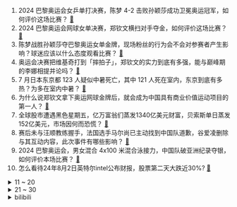1. 2024 巴黎奥运会女乒单打决赛，陈梦 4-2 击败孙颖莎成功卫冕奥运冠军，如何评价这场比赛？ [:link:](https://www.zhihu.com/question/663368708)
2. 2024 巴黎奥运会网球女单决赛，郑钦文横扫对手夺金，如何评价这场比赛？ [:link:](https://www.zhihu.com/question/663372958)
3. 陈梦战胜孙颖莎夺巴黎奥运女单金牌，现场粉丝的行为会不会对参赛者产生影响？球迷应该以什么态度观看比赛？ [:link:](https://www.zhihu.com/question/663372550)
4. 奥运会决赛把维基奇打到「摔拍子」，郑钦文的实力到底有多强，能与巅峰期的李娜相提并论吗？ [:link:](https://www.zhihu.com/question/663379723)
5. 7 月日本东京都 123 人疑似中暑死亡，其中 121 人死在室内，东京到底有多热？为多在室内中暑？ [:link:](https://www.zhihu.com/question/663345461)
6. 为什么说郑钦文拿下奥运网球金牌后，就会成为中国具有商业价值运动项目的第一人？ [:link:](https://www.zhihu.com/question/663379041)
7. 全球股市遭遇黑色星期五，亿万富翁们蒸发1340亿美元财富，贝索斯单日蒸发152亿美元，市场因何而恐慌？ [:link:](https://www.zhihu.com/question/663362873)
8. 赛后未与汪顺教练握手，法国选手马尔尚已主动找到中国队道歉，谷爱凌删除与其互动内容，此次事件有哪些影响？ [:link:](https://www.zhihu.com/question/663369924)
9. 2024 巴黎奥运会，男女混合 4x100 米混合泳接力，中国队破亚洲纪录夺银，如何评价本场比赛？ [:link:](https://www.zhihu.com/question/663383230)
10. 怎么看待24年8月2日英特尔intel公布财报，股票第二天大跌近30%? [:link:](https://www.zhihu.com/question/663233502)
<details>
<summary>11 ~ 20</summary>

11. 2024 巴黎奥运会游泳比赛项目上，为什么一些运动员游完之后脸明显变成了紫红色？ [:link:](https://www.zhihu.com/question/663211221)
12. 如何评价玩家陈某因泄露《崩坏：星穹铁道》测试内容被判赔偿50万？ [:link:](https://www.zhihu.com/question/663374495)
13. 特斯拉在华成立保险经纪公司，朱晓彤任董事长，马斯克曾称要推出革命性车险服务，新能源车险为何成必争之地？ [:link:](https://www.zhihu.com/question/663285638)
14. 2024 巴黎奥运会篮球男子小组赛-C组波多黎各 83:104 美国，如何评价这场比赛？ [:link:](https://www.zhihu.com/question/663374665)
15. 王楚钦在看台哭红眼睛，肖战指导暖心安慰，下一届奥运会，「大头」还有机会进男单决赛吗？ [:link:](https://www.zhihu.com/question/663297660)
16. 41.9℃ 杭州打破当地历史最高气温纪录，为什么杭州 2024 年这么热？ [:link:](https://www.zhihu.com/question/662301279)
17. 为什么近30年没有发生过人体自燃的事件了？ [:link:](https://www.zhihu.com/question/429489566)
18. 潘展乐破纪录，澳洲教练恼羞成怒「人类在这个项目上做不到」，潘展乐破纪录夺冠对世界自由泳意味着什么？ [:link:](https://www.zhihu.com/question/663319085)
19. 有什么证据证明现代希腊语是古希腊语的后代？ [:link:](https://www.zhihu.com/question/663157712)
20. 2024 巴黎奥运会篮球女子小组赛中国 80:58 波多黎各，如何评价这场比赛？ [:link:](https://www.zhihu.com/question/663344514)
</details>
<details>
<summary>21 ~ 30</summary>

21. 李清照与岳飞同时代，为何她一字不提岳飞？ [:link:](https://www.zhihu.com/question/658635675)
22. 男友总是以看孩子的名义频繁联系前妻，我该怎么办？ [:link:](https://www.zhihu.com/question/663146481)
23. 《甄嬛传》中皇上为什么不提防宁嫔？ [:link:](https://www.zhihu.com/question/662816967)
24. 1500 到 2000 的手机有什么高性价比的推荐的吗？ [:link:](https://www.zhihu.com/question/662862969)
25. 济南姑娘崔宸曦创中国队奥运会滑板最好成绩，从教育角度分析，父母如何因材施教，孩子才能更好的实现自己？ [:link:](https://www.zhihu.com/question/663055356)
26. 戈登-海沃德宣布退役，结束 14 年 NBA 生涯，如何评价他的生涯成就？ [:link:](https://www.zhihu.com/question/663201877)
27. 2024年新增博士硕士学位授权点已公示，有什么值得关注的变化？ [:link:](https://www.zhihu.com/question/663171065)
28. 网文写作，作者本身没有情绪怎么办？ [:link:](https://www.zhihu.com/question/662533855)
29. 有哪些适合深夜解馋的宵夜值得推荐？ [:link:](https://www.zhihu.com/question/614546581)
30. 四川康定泥石流造成一村庄 4 人遇难 23 人失联，雅康高速公路双向中断，4 辆车坠落，目前情况如何？ [:link:](https://www.zhihu.com/question/663322309)
</details><details>
<summary>bilibili</summary>

</details>